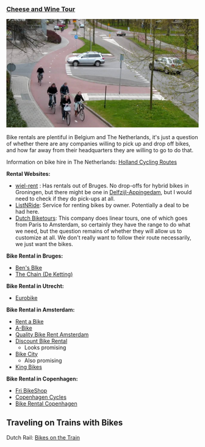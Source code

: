 ### [Cheese and Wine Tour](beers-bikes-boulangerie/Overview.md)

![dutch junction with bike path](junction.jpg)

Bike rentals are plentiful in Belgium and The Netherlands, it's just a question of whether there are any companies willing to pick up and drop off bikes, and how far away from their headquarters they are willing to go to do that.

Information on bike hire in The Netherlands: [Holland Cycling Routes](https://www.hollandcyclingroutes.com/practical/cycle-hire-and-parking)

**Rental Websites:**
- [wiel-rent](https://www.wiel-rent.nl/en/rent/hybrid-bicycles/) : Has rentals out of Bruges. No drop-offs for hybrid bikes in Groningen, but there might be one in [Delfzijl-Appingedam](https://www.google.com/maps/place/Appingedam,+Netherlands/@53.3186434,6.7758542,12z/data=!3m1!4b1!4m5!3m4!1s0x47b629ce9e01480b:0x6c9c33fa95191ccb!8m2!3d53.3206783!4d6.8544218), but I would need to check if they do pick-ups at all.
- [ListNRide](https://www.listnride.com/about): Service for renting bikes by owner. Potentially a deal to be had here.
- [Dutch Biketours](https://www.dutch-biketours.com/cycling-holiday-bruges-amsterdam): This company does linear tours, one of which goes from Paris to Amsterdam, so certainly they have the range to do what we need, but the question remains of whether they will allow us to customize at all. We don't really want to follow their route necessarily, we just want the bikes.

**Bike Rental in Bruges:**
- [Ben's BIke](https://www.visitbruges.be/en/b-bike)
- [The Chain (De Ketting)](http://www.deketting.be/verhuur.htm)

**Bike Rental in Utrecht:**
- [Eurobike](https://eurobikeshop.nl/verhuur/)

**Bike Rental in Amsterdam:**
- [Rent a Bike](https://www.rentabike.nl/en/hybrid-bike)
- [A-Bike](https://a-bike.nl/rent-a-bike-in-amsterdam/)
- [Quality Bike Rent Amsterdam](https://www.qualitybikerentamsterdam.nl/bike-rental/)
- [Discount Bike Rental](https://www.discountbikerental.nl/product/touring-bike/)
	- Looks promising
- [Bike City](https://bikecity.nl/bike-rental/hybrid-bike/)
	- Also promising
- [King Bikes](https://kingbikes.nl/bike-rental/)

**Bike Rental in Copenhagen:**
- [Fri BikeShop](https://www.fribikeshop.dk/butikker/koebenhavn/noerrebro)
- [Copenhagen Cycles](https://copenhagenbicycles.dk/)
- [Bike Rental Copenhagen](https://baisikeli.dk/bike-rental/)

## Traveling on Trains with Bikes
Dutch Rail: [Bikes on the Train](https://www.ns.nl/en/travel-information/bikes-on-the-train.html)
